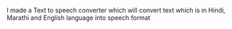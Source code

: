 I made a Text to speech converter which will convert text which is in Hindi, Marathi and English language into speech format 
